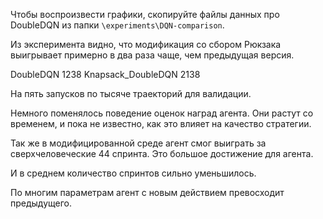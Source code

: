 Чтобы воспроизвести графики, скопируйте файлы данных про DoubleDQN из папки `\experiments\DQN-comparison`.

Из эксперимента видно, что модификация со сбором Рюкзака выигрывает примерно в два раза чаще, чем предыдущая версия.

DoubleDQN             1238
Knapsack_DoubleDQN    2138

На пять запусков по тысяче траекторий для валидации.

Немного поменялось поведение оценок наград агента.
Они растут со временем, и пока не известно, как это влияет на качество стратегии.

Так же в модифицированной среде агент смог выиграть за сверхчеловеческие 44 спринта.
Это большое достижение для агента.

И в среднем количество спринтов сильно уменьшилось.

По многим параметрам агент с новым действием превосходит предыдущего.
